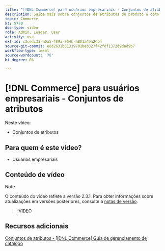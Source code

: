 ```yaml
---
title: "[!DNL Commerce] para usuários empresariais - Conjuntos de atributos"
description: Saiba mais sobre conjuntos de atributos de produto e como usá-los no catálogo.
topic: Commerce
kt: 5770
doc-type: video
role: Admin, Leader, User
activity: use
exl-id: c3cedc33-a5a5-489a-954b-a001a4ea2eb4
source-git-commit: e8d2631b31319701beb327f42fdf1372d9dad9b7
workflow-type: tm+mt
source-wordcount: '78'
ht-degree: 0%

---
```


# [!DNL Commerce] para usuários empresariais - Conjuntos de atributos

Neste vídeo:

- Conjuntos de atributos

## Para quem é este vídeo?

- Usuários empresariais

## Conteúdo de vídeo

>[!NOTE]
>
>O conteúdo do vídeo reflete a versão 2.3.1. Para obter informações sobre atualizações em versões posteriores, consulte a [notas de versão](https://experienceleague.adobe.com/docs/commerce-operations/release/notes/overview.html).

>[!VIDEO](https://video.tv.adobe.com/v/35955?quality=12&learn=on)

## Recursos adicionais

[Conjuntos de atributos - [!DNL Commerce] Guia de gerenciamento de catálogo](https://experienceleague.adobe.com/docs/commerce-admin/catalog/product-attributes/create/attribute-sets.html)
